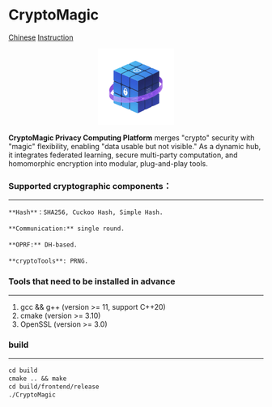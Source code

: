 # CryptoMagic

[Chinese](README_CN.md "中文版")                      [Instruction](https://blog.csdn.net/weixin_45993094/article/details/150761261?spm=1011.2415.3001.5331)

<div align = center><img src="./logo/logo.jpg" width="150px"> </div>

**CryptoMagic Privacy Computing Platform** merges "crypto" security with "magic" flexibility, enabling "data usable but not visible." As a dynamic hub, it integrates federated learning, secure multi-party computation, and homomorphic encryption into modular, plug-and-play tools.

### Supported cryptographic components：

---

    **Hash**：SHA256, Cuckoo Hash, Simple Hash.

    **Communication:** single round.

    **OPRF:** DH-based.

    **cryptoTools**: PRNG.

### Tools that need to be installed in advance

---

1. gcc && g++ (version >= 11, support C++20)
2. cmake (version >= 3.10)
3. OpenSSL (version >= 3.0)

### build

---

```
cd build
cmake .. && make
cd build/frontend/release
./CryptoMagic
```
